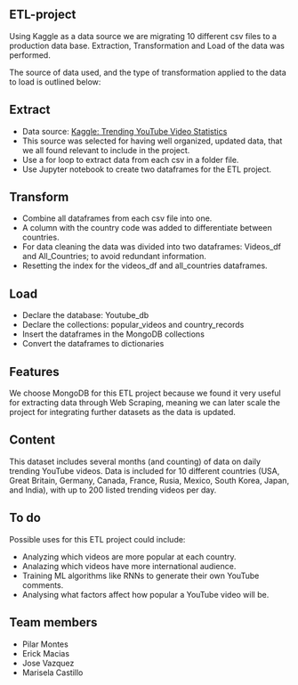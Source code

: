 ## ETL-project
Using Kaggle as a data source we are migrating 10 different csv files to a production data base. Extraction, Transformation and Load of the data was performed. 

The source of data used, and the type of transformation applied to the data to load is outlined below:

## Extract
* Data source: [Kaggle: Trending YouTube Video Statistics](https://www.kaggle.com/datasnaek/youtube-new)
* This source was selected for having well organized, updated data, that we all found relevant to include in the project.
* Use a for loop to extract data from each csv in a folder file.
* Use Jupyter notebook to create two dataframes for the ETL project.

## Transform
* Combine all dataframes from each csv file into one.
* A column with the country code was added to differentiate between countries. 
* For data cleaning the data was divided into two dataframes: Videos_df and All_Countries; to avoid redundant information. 
* Resetting the index for the videos_df and all_countries dataframes.

## Load
* Declare the database: Youtube_db
* Declare the collections: popular_videos and country_records
* Insert the dataframes in the MongoDB collections
* Convert the dataframes to dictionaries

## Features
We choose MongoDB for this ETL project because we found it very useful for extracting data through Web Scraping, meaning we can later scale the project for integrating further datasets as the data is updated.

## Content
This dataset includes several months (and counting) of data on daily trending YouTube videos. Data is included for 10 different countries (USA, Great Britain, Germany, Canada, France, Rusia, Mexico, South Korea, Japan, and India), with up to 200 listed trending videos per day.

## To do
Possible uses for this ETL project could include:

* Analyzing which videos are more popular at each country.
* Analazing which videos have more international audience.
* Training ML algorithms like RNNs to generate their own YouTube comments.
* Analysing what factors affect how popular a YouTube video will be.

## Team members
* Pilar Montes
* Erick Macias
* Jose Vazquez
* Marisela Castillo
